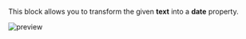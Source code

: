 This block allows you to transform the given **text** into a **date** property.

![preview](/images/expressions/parseDate-en.png)